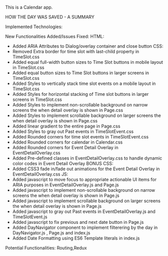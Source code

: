 This is a Calendar app.

HOW THE DAY WAS SAVED - A SUMMARY

Implemented Technologies:

New Functionalities Added/Issues Fixed:
HTML:
* Added ARIA Attributes to Dialog/overlay container and close button
CSS:
*	Removed Extra border for time slot with last-child property in TimeSlot.css
*	Added equal full-width button sizes to Time Slot buttons in mobile layout in TimeSlot.css
*	Added equal button sizes to Time Slot buttons in larger screens in TimeSlot.css
*	Added Styles to vertically stack time slot events on a mobile layout in TimeSlot.css
*	Added Styles for horizontal stacking of Time slot buttons in larger screens in TimeSlot.css
*	Added Styles to implement non-scrollable background on narrow screens the when detail overlay is shown in Page.css
*	Added Styles to implement scrollable background on larger screens the when detail overlay is shown in Page.css
*	Added linear gradient to the entire page in Page.css 
*	Added Styles to gray out Past events in TimeSlotEvent.css
*	Added Rounded corners for time slot events in TimeSlotEvent.css
*	Added Rounded corners for calendar in Calendar.css
*	Added Rounded corners for Event Detail Overlay in EventDetailOverlay.css
*	Added Pre-defined classes in EventDetailOverlay.css to handle dynamic color codes in Event Detail Overlay
BONUS CSS:
*	Added CSS3 fade in/fade out animations for the Event Detail Overlay in EventDetailOverlay.css
JS:
*	Added javascript to move focus to appropriate actionable UI items for ARIA purposes in EventDetailOverlay.js and Page.js
*	Added javascript to implement non-scrollable background on narrow screens the when detail overlay is shown in Page.js
*	Added javascript to implement scrollable background on larger screens the when detail overlay is shown in Page.js
*	Added javascript to gray out Past events in EventDetailOverlay.js and TimeSlotEvent.js
*	Added javascript to fix previous and next date button in Page.js
*	Added DayNavigator component to implement filterering by the day in DayNavigator.js , Page.js and index.js
*   Added Date Formatting using ES6 Template literals in index.js

Potential Functionalities:
Routing,Redux